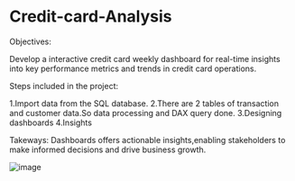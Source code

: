 # Credit-card-Analysis

Objectives:

  Develop a interactive credit card weekly dashboard for real-time insights into key performance metrics and trends in credit card operations.

Steps included in the project:

1.Import data from the SQL database.
2.There are 2 tables of transaction and customer data.So data processing and DAX query done.
3.Designing dashboards
4.Insights

Takeways:
Dashboards offers actionable insights,enabling stakeholders to make informed decisions and drive business growth.

![image](https://github.com/Asp2591/Credit-card-Analysis-/assets/119059499/a554ee23-dbfb-49fe-92fa-f137fd4150f8)
